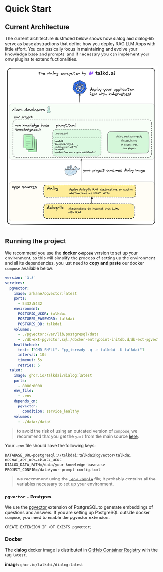# Quick Start

## Current Architecture

The current architecture ilustraded below shows how dialog and dialog-lib serve as base abstractions that define how you deploy RAG LLM Apps with little effort. You can basically focus in maintaining and evolve your knowledge base and prompts, and if necessary you can implement your onw plugins to extend fuctionalities.

![architecture](./dialog-architecture.jpg)

## Running the project

We recommend you use the **docker `compose`** version to set up your environment, as this will simplify the process of setting up the environment and all its dependencies, you just need to **copy and paste** our docker `compose` available below:

```yml
version: '3.8'
services:
  pgvector:
    image: ankane/pgvector:latest
    ports:
      - 5432:5432
    environment:
      POSTGRES_USER: talkdai
      POSTGRES_PASSWORD: talkdai
      POSTGRES_DB: talkdai
    volumes:
      - ./pgvector:/var/lib/postgresql/data
      - ./db-ext-pgvector.sql:/docker-entrypoint-initdb.d/db-ext-pgvector.sql
    healthcheck:
      test: ["CMD-SHELL", "pg_isready -q -d talkdai -U talkdai"]
      interval: 10s
      timeout: 5s
      retries: 5
  talkd:
    image: ghcr.io/talkdai/dialog:latest
    ports:
      - 8000:8000
    env_file:
      - .env
    depends_on:
      pgvector:
        condition: service_healthy
    volumes:
      - ./data:/data/
```

> to avoid the risk of using an outdated version of `﻿compose`, we recommend that you get the `﻿yaml` from the main source [here](https://github.com/talkdai/dialog/blob/main/docker-compose.yml).

Your `.env` file should have the following keys:

```
DATABASE_URL=postgresql://talkdai:talkdai@pgvector/talkdai
OPENAI_API_KEY=sk-KEY_HERE
DIALOG_DATA_PATH=/data/your-knowledge-base.csv
PROJECT_CONFIG=/data/your-prompt-config.toml
```

> we recommend using the [`.env.sample`](https://github.com/talkdai/dialog/blob/main/.env.sample) file; it probably contains all the variables necessary to set up your environment.

### `pgvector` - Postgres

We use the [pgvector](https://github.com/pgvector/pgvector) extension of PostgreSQL to generate embeddings of questions and answers. If you are setting up PostgreSQL outside docker `compose`, you need to enable the pgvector extension.

```psql
CREATE EXTENSION IF NOT EXISTS pgvector;
```

### Docker

The **dialog** docker image is distributed in [GitHub Container Registry](https://github.com/orgs/talkdai/packages/container/package/dialog) with the tag `latest`.

**image:** `ghcr.io/talkdai/dialog:latest`
